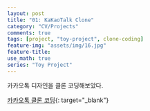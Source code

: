 ```yaml
---
layout: post
title: "01: KaKaoTalk Clone"
category: "CV/Projects"
comments: true
tags: [project, "toy-project", clone-coding]
feature-img: "assets/img/16.jpg"
feature-title:
use_math: true
series: "Toy Project"
---
```


카카오톡 디자인을 클론 코딩해보았다.

[카카오톡 클론 코딩](https://wansook0316.github.io/kakaotalkClone/){: target="\_blank"}
